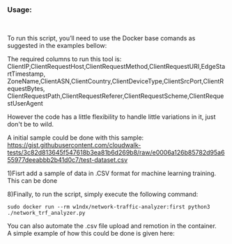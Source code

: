 <h3>Usage:</h3><br>

To run this script, you’ll need to use the Docker base comands as suggested in the examples bellow:<br>

The required columns to run this tool is:<br>
ClientIP,ClientRequestHost,ClientRequestMethod,ClientRequestURI,EdgeStartTimestamp,<br>
ZoneName,ClientASN,ClientCountry,ClientDeviceType,ClientSrcPort,ClientRequestBytes,<br>
ClientRequestPath,ClientRequestReferer,ClientRequestScheme,ClientRequestUserAgent<br>

However the code has a little flexibility to handle little variations in it, just don't be to wild.

A initial sample could be done with this sample: https://gist.githubusercontent.com/cloudwalk-tests/3c82d813645f547618b3ea81b6d269b8/raw/e0006a126b85782d95a655977deeabbb2b41d0c7/test-dataset.csv<br>

1)Fisrt add a sample of data in .CSV format for machine learning training. This can be done









8)Finally, to run the script, simply execute the following command:<br>

`sudo docker run --rm w1ndx/network-traffic-analyzer:first python3 ./network_trf_analyzer.py`



You can also automate the .csv file upload and remotion in the container.<br>
A simple example of how this could be done is given here:
